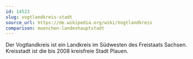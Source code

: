 ```yaml
---
id: 14523
slug: vogtlandkreis-stadt
source_url: https://de.wikipedia.org/wiki/Vogtlandkreis
comparison: muenchen-landeshauptstadt
---
```


Der Vogtlandkreis ist ein Landkreis im Südwesten des Freistaats Sachsen. Kreisstadt ist die bis 2008 kreisfreie Stadt Plauen.
